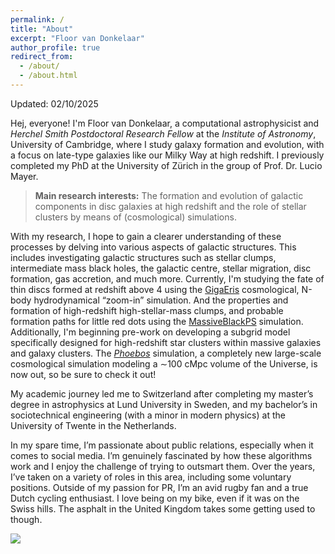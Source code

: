 ```yaml
---
permalink: /
title: "About"
excerpt: "Floor van Donkelaar"
author_profile: true
redirect_from: 
  - /about/
  - /about.html
---
```


Updated: 02/10/2025

Hej, everyone! I'm Floor van Donkelaar, a computational astrophysicist and *Herchel Smith Postdoctoral Research Fellow* at the *Institute of Astronomy*, University of Cambridge, where I study galaxy formation and evolution, with a focus on late-type galaxies like our Milky Way at high redshift. I previously completed my PhD at the University of Zürich in the group of Prof. Dr. Lucio Mayer.

> **Main research interests:** The formation and evolution of galactic components in disc galaxies at high redshift and the role of stellar clusters by means of (cosmological) simulations.

With my research, I hope to gain a clearer understanding of these processes by delving into various aspects of galactic structures. This includes investigating galactic structures such as stellar clumps, intermediate mass black holes, the galactic centre, stellar migration, disc formation, gas accretion, and much more. Currently, I'm studying the fate of thin discs formed at redshift above 4 using the <a href="https://ui.adsabs.harvard.edu/abs/2022ApJ...928..106T/abstract">GigaEris</a> cosmological, N-body hydrodynamical “zoom-in” simulation. And the properties and formation of high-redshift high-stellar-mass clumps, and probable formation paths for little red dots using the <a href="https://ui.adsabs.harvard.edu/abs/2024ApJ...961...76M/abstract">MassiveBlackPS</a> simulation. Additionally, I'm beginning pre-work on developing a subgrid model specifically designed for high-redshift star clusters within massive galaxies and galaxy clusters. The <a href="https://ui.adsabs.harvard.edu/abs/2025arXiv250704927V/abstract">*Phoebos*</a> simulation, a completely new large-scale cosmological simulation modeling a ∼100 cMpc volume of the Universe, is now out, so be sure to check it out!

My academic journey led me to Switzerland after completing my master’s degree in astrophysics at Lund University in Sweden, and my bachelor’s in sociotechnical engineering (with a minor in modern physics) at the University of Twente in the Netherlands.

In my spare time, I’m passionate about public relations, especially when it comes to social media. I’m genuinely fascinated by how these algorithms work and I enjoy the challenge of trying to outsmart them. Over the years, I’ve taken on a variety of roles in this area, including some voluntary positions. Outside of my passion for PR, I’m an avid rugby fan and a true Dutch cycling enthusiast. I love being on my bike, even if it was on the Swiss hills. The asphalt in the United Kingdom takes some getting used to though.








<a href='https://clustrmaps.com/site/1c2sa'  title='Visit tracker'><img src='//clustrmaps.com/map_v2.png?cl=080808&w=70&t=n&d=fZhlBZht2UR-Usy_uw0YQSTRlWH-kF9RwWJ-jAIACYc&co=ffffff&ct=808080'/></a>
